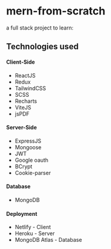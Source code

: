 # mern-from-scratch


a full stack project to learn:

## Technologies used
#### Client-Side
- ReactJS
- Redux
- TailwindCSS
- SCSS
- Recharts
- ViteJS
- jsPDF
#### Server-Side
- ExpressJS
- Mongoose
- JWT
- Google oauth
- BCrypt
- Cookie-parser
#### Database
- MongoDB
#### Deployment
- Netlify - Client
- Heroku - Server
- MongoDB Atlas - Database
